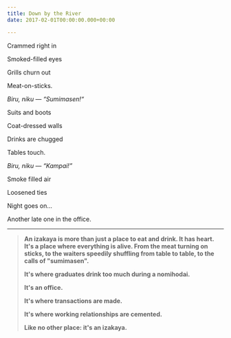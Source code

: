 ```yaml
---
title: Down by the River
date: 2017-02-01T00:00:00.000+00:00

---
```

Crammed right in

Smoked-filled eyes

Grills churn out

Meat-on-sticks.

_Biru, niku_ — _“Sumimasen!“_

Suits and boots

Coat-dressed walls

Drinks are chugged

Tables touch.

_Biru, niku_ — _“Kampai!”_

Smoke filled air

Loosened ties

Night goes on…

Another late one in the office.

***

> **An izakaya is more than just a place to eat and drink. It has heart. It's a place where everything is alive. From the meat turning on sticks, to the waiters speedily shuffling from table to table, to the calls of "sumimasen".**
>
> **It's where graduates drink too much during a nomihodai.**
>
> **It's an office.**
>
> **It's where transactions are made.**
>
> **It's where working relationships are cemented.**
>
> **Like no other place: it's an izakaya.**